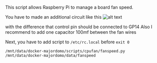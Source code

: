 This script allows Raspberry Pi to manage a board fan speed.

You have to made an additional circuit like this
![alt text](https://micro-pi.ru/wp-content/uploads/2019/04/%D0%A1%D1%85%D0%B5%D0%BC%D0%B0-%D0%BF%D0%BE%D0%B4%D0%BA%D0%BB%D1%8E%D1%87%D0%B5%D0%BD%D0%B8%D1%8F-%D0%B2%D0%B5%D0%BD%D1%82%D0%B8%D0%BB%D1%8F%D1%82%D0%BE%D1%80%D0%B0-Orange-Pi-One-2N2222-1N4001.png)

with the difference that control pin should be connected to GP14
Also I recommend to add one capacitor 100mf between the fan wires

Next, you have to add script to `/etc/rc.local` before `exit 0`

`/mnt/data/docker-majordomo/scripts/cpufan/fanspeed.py /mnt/data/docker-majordomo/data/fanspeed`

